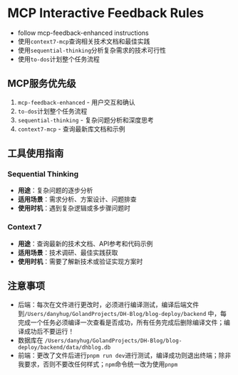 
# MCP Interactive Feedback Rules
- follow mcp-feedback-enhanced instructions
- 使用`context7-mcp`查询相关技术文档和最佳实践
- 使用`sequential-thinking`分析复杂需求的技术可行性
- 使用`to-dos`计划整个任务流程

## MCP服务优先级
1. `mcp-feedback-enhanced` - 用户交互和确认
2. `to-dos`计划整个任务流程
2. `sequential-thinking` - 复杂问题分析和深度思考
3. `context7-mcp` - 查询最新库文档和示例

## 工具使用指南

### Sequential Thinking
- **用途**：复杂问题的逐步分析
- **适用场景**：需求分析、方案设计、问题排查
- **使用时机**：遇到复杂逻辑或多步骤问题时

### Context 7
- **用途**：查询最新的技术文档、API参考和代码示例
- **适用场景**：技术调研、最佳实践获取
- **使用时机**：需要了解新技术或验证实现方案时

## 注意事项
- 后端：每次在文件进行更改时，必须进行编译测试，编译后端文件到`/Users/danyhug/GolandProjects/DH-Blog/blog-deploy/backend` 中，每完成一个任务必须编译一次查看是否成功，所有任务完成后删除编译文件；编译成功后不要运行！
- 数据库在 `/Users/danyhug/GolandProjects/DH-Blog/blog-deploy/backend/data/dhblog.db`
- 前端：更改了文件后进行`pnpm run dev`进行测试，编译成功则退出终端；除非我要求，否则不要改任何样式；`npm`命令统一改为使用`pnpm`